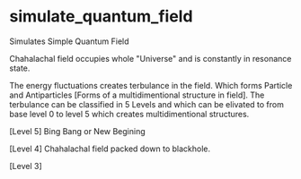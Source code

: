 # simulate_quantum_field
Simulates Simple Quantum Field

Chahalachal field occupies whole "Universe" and is constantly in resonance state.


The energy fluctuations creates terbulance in the field. Which forms Particle and Antiparticles [Forms of a multidimentional structure in field]. The terbulance can be classified in 5 Levels and which can be elivated to from base level 0 to level 5 which creates multidimentional structures.


[Level 5] Bing Bang or New Begining

[Level 4] Chahalachal field packed down to blackhole.

[Level 3] 
